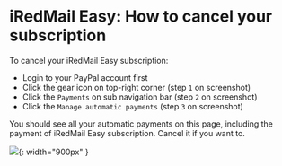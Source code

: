 # iRedMail Easy: How to cancel your subscription

To cancel your iRedMail Easy subscription:

- Login to your PayPal account first
- Click the gear icon on top-right corner (step `1` on screenshot)
- Click the `Payments` on sub navigation bar (step `2` on screenshot)
- Click the `Manage automatic payments` (step `3` on screenshot)

You should see all your automatic payments on this page, including the payment
of iRedMail Easy subscription. Cancel it if you want to.

![](./images/iredmail-easy/subscription/unsubscribe.png){: width="900px" }
